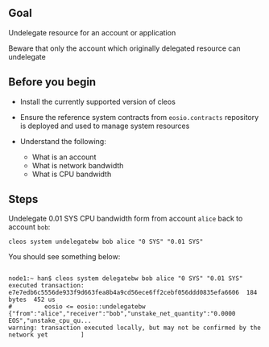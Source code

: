 ## Goal

Undelegate resource for an account or application

Beware that only the account which originally delegated resource can undelegate

## Before you begin

* Install the currently supported version of cleos

* Ensure the reference system contracts from `eosio.contracts` repository is deployed and used to manage system resources

* Understand the following:
  * What is an account
  * What is network bandwidth
  * What is CPU bandwidth

## Steps

Undelegate 0.01 SYS CPU bandwidth form from account `alice` back to account `bob`:

```shell
cleos system undelegatebw bob alice "0 SYS" "0.01 SYS"
```

You should see something below:

```shell

node1:~ han$ cleos system delegatebw bob alice "0 SYS" "0.01 SYS"
executed transaction: e7e7edb6c5556de933f9d663fea8b4a9cd56ece6ff2cebf056ddd0835efa6606  184 bytes  452 us
#         eosio <= eosio::undelegatebw          {"from":"alice","receiver":"bob","unstake_net_quantity":"0.0000 EOS","unstake_cpu_qu...
warning: transaction executed locally, but may not be confirmed by the network yet         ]
```